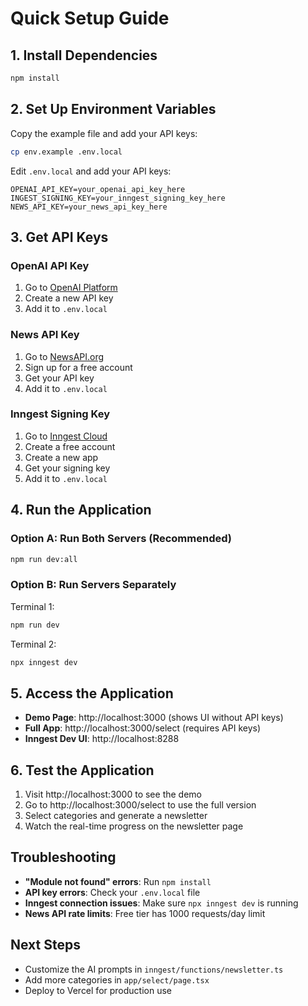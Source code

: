 # Quick Setup Guide

## 1. Install Dependencies

```bash
npm install
```

## 2. Set Up Environment Variables

Copy the example file and add your API keys:

```bash
cp env.example .env.local
```

Edit `.env.local` and add your API keys:

```env
OPENAI_API_KEY=your_openai_api_key_here
INGEST_SIGNING_KEY=your_inngest_signing_key_here
NEWS_API_KEY=your_news_api_key_here
```

## 3. Get API Keys

### OpenAI API Key

1. Go to [OpenAI Platform](https://platform.openai.com/api-keys)
2. Create a new API key
3. Add it to `.env.local`

### News API Key

1. Go to [NewsAPI.org](https://newsapi.org/register)
2. Sign up for a free account
3. Get your API key
4. Add it to `.env.local`

### Inngest Signing Key

1. Go to [Inngest Cloud](https://cloud.inngest.com/)
2. Create a free account
3. Create a new app
4. Get your signing key
5. Add it to `.env.local`

## 4. Run the Application

### Option A: Run Both Servers (Recommended)

```bash
npm run dev:all
```

### Option B: Run Servers Separately

Terminal 1:

```bash
npm run dev
```

Terminal 2:

```bash
npx inngest dev
```

## 5. Access the Application

- **Demo Page**: http://localhost:3000 (shows UI without API keys)
- **Full App**: http://localhost:3000/select (requires API keys)
- **Inngest Dev UI**: http://localhost:8288

## 6. Test the Application

1. Visit http://localhost:3000 to see the demo
2. Go to http://localhost:3000/select to use the full version
3. Select categories and generate a newsletter
4. Watch the real-time progress on the newsletter page

## Troubleshooting

- **"Module not found" errors**: Run `npm install`
- **API key errors**: Check your `.env.local` file
- **Inngest connection issues**: Make sure `npx inngest dev` is running
- **News API rate limits**: Free tier has 1000 requests/day limit

## Next Steps

- Customize the AI prompts in `inngest/functions/newsletter.ts`
- Add more categories in `app/select/page.tsx`
- Deploy to Vercel for production use
